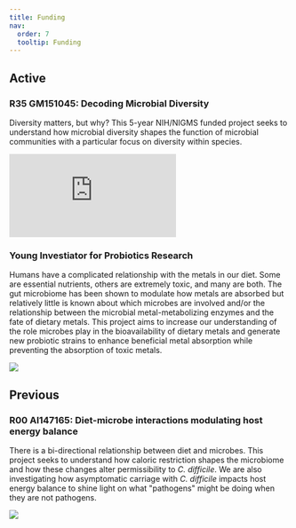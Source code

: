 ```yaml
---
title: Funding
nav:
  order: 7
  tooltip: Funding
---
```


## Active

### R35 GM151045: Decoding Microbial Diversity

Diversity matters, but why? This 5-year NIH/NIGMS funded project seeks to understand how microbial diversity shapes the function of microbial communities with a particular focus on diversity within species.

![](https://www.newswise.com/legacy/image.php?image=/images/institutions/logos/NIH-NIGMS-logo-Full-Color.jpg&width=500&height=100)

### Young Investiator for Probiotics Research

Humans have a complicated relationship with the metals in our diet. Some are essential nutrients, others are extremely toxic, and many are both. The gut microbiome has been shown to modulate how metals are absorbed but relatively little is known about which microbes are involved and/or the relationship between the microbial metal-metabolizing enzymes and the fate of dietary metals. This project aims to increase our understanding of the role microbes play in the bioavailability of dietary metals and generate new probiotic strains to enhance beneficial metal absorption while preventing the absorption of toxic metals.

![](https://probioticsresearch.com/wp-content/themes/ProbioticsResearch.com/img/logo.gif)

## Previous

### R00 AI147165: Diet-microbe interactions modulating host energy balance

There is a bi-directional relationship between diet and microbes. This project seeks to understand how caloric restriction shapes the microbiome and how these changes alter permissibility to *C. difficile*. We are also investigating how asymptomatic carriage with *C. difficile* impacts host energy balance to shine light on what "pathogens" might be doing when they are not pathogens.

![](https://www.niaid.nih.gov/themes/custom/niaid-drupal-theme/patternlab/src/images/global/niaid/logo-niaid.svg)
